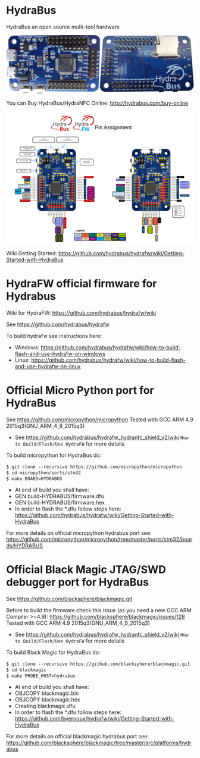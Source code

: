 HydraBus
========

HydraBus an open source multi-tool hardware

![HydraBus board](HydraBus_board.jpg)

You can Buy HydraBus/HydraNFC Online: http://hydrabus.com/buy-online

![HydraBus pins assignment](HydraFW_Default_PinAssignment.png)

Wiki Getting Started: https://github.com/hydrabus/hydrafw/wiki/Getting-Started-with-HydraBus

HydraFW official firmware for Hydrabus
========

Wiki for HydraFW: https://github.com/hydrabus/hydrafw/wiki

See https://github.com/hydrabus/hydrafw

To build hydrafw see instructions here: 
* Windows: https://github.com/hydrabus/hydrafw/wiki/how-to-build-flash-and-use-hydrafw-on-windows
* Linux: https://github.com/hydrabus/hydrafw/wiki/how-to-build-flash-and-use-hydrafw-on-linux

Official Micro Python port for HydraBus
========
See https://github.com/micropython/micropython
Tested with GCC ARM 4.9 2015q3(GNU_ARM_4_9_2015q3) 
* See https://github.com/hydrabus/hydrafw_hydranfc_shield_v2/wiki `How to Build/Flash/Use HydraFW` for more details

To build micropython for HydraBus do:

    $ git clone --recursive https://github.com/micropython/micropython
    $ cd micropython/ports/stm32
    $ make BOARD=HYDRABUS

* At end of build you shall have:
 * GEN build-HYDRABUS/firmware.dfu
 * GEN build-HYDRABUS/firmware.hex
* In order to flash the *.dfu follow steps here: https://github.com/hydrabus/hydrafw/wiki/Getting-Started-with-HydraBus

For more details on official micropython hydrabus port see: https://github.com/micropython/micropython/tree/master/ports/stm32/boards/HYDRABUS

Official Black Magic JTAG/SWD debugger port for HydraBus
========
See https://github.com/blacksphere/blackmagic.git

Before to build the firmware check this issue (as you need a new GCC ARM Compiler >=4.9): https://github.com/blacksphere/blackmagic/issues/128
Tested with GCC ARM 4.9 2015q3(GNU_ARM_4_9_2015q3) 
* See https://github.com/hydrabus/hydrafw_hydranfc_shield_v2/wiki `How to Build/Flash/Use HydraFW` for more details

To build Black Magic for HydraBus do:

    $ git clone --recursive https://github.com/blacksphere/blackmagic.git
    $ cd blackmagic
    $ make PROBE_HOST=hydrabus

* At end of build you shall have:
 * OBJCOPY blackmagic.bin
 * OBJCOPY blackmagic.hex
 * Creating blackmagic.dfu
* In order to flash the *.dfu follow steps here: https://github.com/bvernoux/hydrafw/wiki/Getting-Started-with-HydraBus

For more details on official blackmagic hydrabus port see:
https://github.com/blacksphere/blackmagic/tree/master/src/platforms/hydrabus
